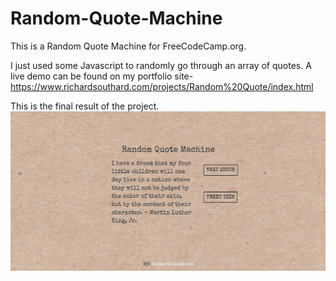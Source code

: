 # Random-Quote-Machine

This is a Random Quote Machine for FreeCodeCamp.org.  

I just used some Javascript to randomly go through an array of quotes.    A live demo can be found on my portfolio site- <https://www.richardsouthard.com/projects/Random%20Quote/index.html>

This is the final result of the project.
![Screenshot](screenshot.jpg)
